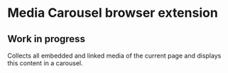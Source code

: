 # Media Carousel browser extension

## Work in progress

Collects all embedded and linked media of the current page and displays this content in a carousel.

